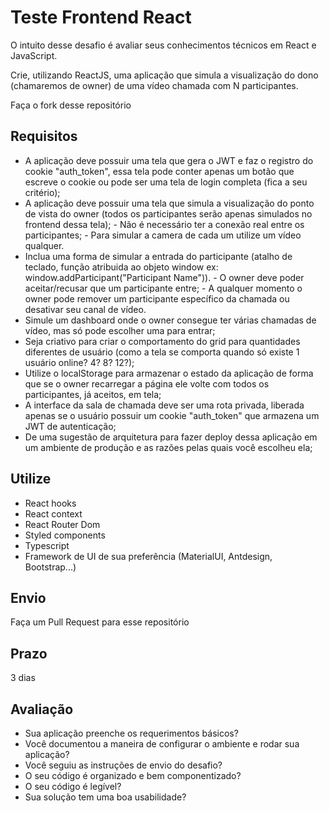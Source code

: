 # Teste Frontend React

  O intuito desse desafio é avaliar seus conhecimentos técnicos em React e JavaScript.

  Crie, utilizando ReactJS, uma aplicação que simula a visualização do dono (chamaremos de owner) de uma vídeo chamada com N participantes.

  Faça o fork desse repositório

## Requisitos
  - A aplicação deve possuir uma tela que gera o JWT e faz o registro do cookie "auth_token", essa tela pode conter apenas um botão que escreve o cookie ou pode ser uma tela de login completa (fica a seu critério);
  - A aplicação deve possuir uma tela que simula a visualização do ponto de vista do owner (todos os participantes serão apenas simulados no frontend dessa tela);
          - Não é necessário ter a conexão real entre os participantes;
          - Para simular a camera de cada um utilize um vídeo qualquer.
  - Inclua uma forma de simular a entrada do participante (atalho de teclado, função atribuida ao objeto window ex: window.addParticipant("Participant Name")).
          - O owner deve poder aceitar/recusar que um participante entre;
          - A qualquer momento o owner pode remover um participante específico da chamada ou desativar seu canal de vídeo.
  - Simule um dashboard onde o owner consegue ter várias chamadas de vídeo, mas só pode escolher uma para entrar;
  - Seja criativo para criar o comportamento do grid para quantidades diferentes de usuário (como a tela se comporta quando só existe 1 usuário online? 4? 8? 12?);
  - Utilize o localStorage para armazenar o estado da aplicação de forma que se o owner recarregar a página ele volte com todos os participantes, já aceitos, em tela;
  - A interface da sala de chamada deve ser uma rota privada, liberada apenas se o usuário possuir um cookie "auth_token" que armazena um JWT de autenticação;
  - De uma sugestão de arquitetura para fazer deploy dessa aplicação em um ambiente de produção e as razões pelas quais você escolheu ela;

## Utilize
  - React hooks
  - React context
  - React Router Dom
  - Styled components
  - Typescript
  - Framework de UI de sua preferência (MaterialUI, Antdesign, Bootstrap...)

## Envio
  Faça um Pull Request para esse repositório


## Prazo
  3 dias

## Avaliação

  - Sua aplicação preenche os requerimentos básicos?
  - Você documentou a maneira de configurar o ambiente e rodar sua aplicação?
  - Você seguiu as instruções de envio do desafio?
  - O seu código é organizado e bem componentizado?
  - O seu código é legível?
  - Sua solução tem uma boa usabilidade?
